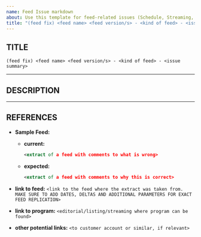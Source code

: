 ```yaml
---
name: Feed Issue markdown
about: Use this template for feed-related issues (Schedule, Streaming, VOD, etc.)
title: "(feed fix) <feed name> <feed version/s> - <kind of feed> - <issue summary>"
---
```


## TITLE

`(feed fix) <feed name> <feed version/s> - <kind of feed> - <issue summary>`

---

## DESCRIPTION

<Ticket description here>

---

## REFERENCES

- **Sample Feed:**

  - **current:**
    ```xml
    <extract of a feed with comments to what is wrong>
    ```

  - **expected:**
    ```xml
    <extract of a feed with comments to why this is correct>
    ```

- **link to feed:** `<link to the feed where the extract was taken from. MAKE SURE TO ADD DATES, DELTAS AND ADDITIONAL PARAMETERS FOR EXACT FEED REPLICATION>`

- **link to program:** `<editorial/listing/streaming where program can be found>`

- **other potential links:** `<to customer account or similar, if relevant>`